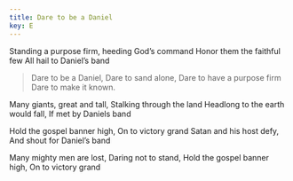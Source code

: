 ```yaml
---
title: Dare to be a Daniel
key: E
---
```


Standing a purpose firm, 
heeding God’s command
Honor them the faithful few 
All hail to Daniel’s band

>Dare to be a Daniel,
Dare to sand alone,
Dare to have a purpose firm
Dare to make it known.

Many giants, great and tall, 
Stalking through the land
Headlong to the earth would fall, 
If met by Daniels band

Hold the gospel banner high, 
On to victory grand
Satan and his host defy, 
And shout for Daniel’s band

Many mighty men are lost, 
Daring not to stand,
Hold the gospel banner high, 
On to victory grand
